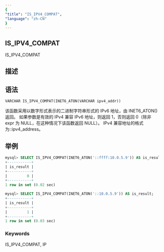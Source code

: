 ```yaml
---
{
"title": "IS_IPV4_COMPAT",
"language": "zh-CN"
}
---
```


<!-- 
Licensed to the Apache Software Foundation (ASF) under one
or more contributor license agreements.  See the NOTICE file
distributed with this work for additional information
regarding copyright ownership.  The ASF licenses this file
to you under the Apache License, Version 2.0 (the
"License"); you may not use this file except in compliance
with the License.  You may obtain a copy of the License at
  http://www.apache.org/licenses/LICENSE-2.0
Unless required by applicable law or agreed to in writing,
software distributed under the License is distributed on an
"AS IS" BASIS, WITHOUT WARRANTIES OR CONDITIONS OF ANY
KIND, either express or implied.  See the License for the
specific language governing permissions and limitations
under the License.
-->

## IS_IPV4_COMPAT

IS_IPV4_COMPAT

## 描述

## 语法

`VARCHAR IS_IPV4_COMPAT(INET6_ATON(VARCHAR ipv4_addr))`

该函数采用以数字形式表示的二进制字符串形式的 IPv6 地址，由 INET6_ATON() 返回。
如果参数是有效的 IPv4 兼容 IPv6 地址，则返回 1，否则返回 0（除非 expr 为 NULL，在这种情况下该函数返回 NULL）。
IPv4 兼容地址的格式为::ipv4_address。

## 举例

```sql
mysql> SELECT IS_IPV4_COMPAT(INET6_ATON('::ffff:10.0.5.9')) AS is_result;
+-----------+
| is_result |
+-----------+
|         0 |
+-----------+
1 row in set (0.02 sec)

mysql> SELECT IS_IPV4_COMPAT(INET6_ATON('::10.0.5.9')) AS is_result;
+-----------+
| is_result |
+-----------+
|         1 |
+-----------+
1 row in set (0.03 sec)
```

### Keywords

IS_IPV4_COMPAT, IP